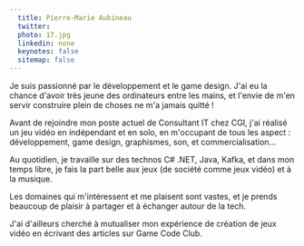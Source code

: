 ```yaml
---
  title: Pierre-Marie Aubineau
  twitter: 
  photo: 17.jpg
  linkedin: none
  keynotes: false
  sitemap: false
---
```

Je suis passionné par le développement et le game design. J'ai eu la chance d'avoir très jeune des ordinateurs entre les mains, et l'envie de m'en servir construire plein de choses ne m'a jamais quitté !

Avant de rejoindre mon poste actuel de Consultant IT chez CGI, j'ai réalisé un jeu vidéo en indépendant et en solo, en m'occupant de tous les aspect : développement, game design, graphismes, son, et commercialisation...

Au quotidien, je travaille sur des technos C# .NET, Java, Kafka, et dans mon temps libre, je fais la part belle aux jeux (de société comme jeux vidéo) et à la musique.

Les domaines qui m'intéressent et me plaisent sont vastes, et je prends beaucoup de plaisir à partager et à échanger autour de la tech.

J'ai d'ailleurs cherché à mutualiser mon expérience de création de jeux vidéo en écrivant des articles sur Game Code Club.
